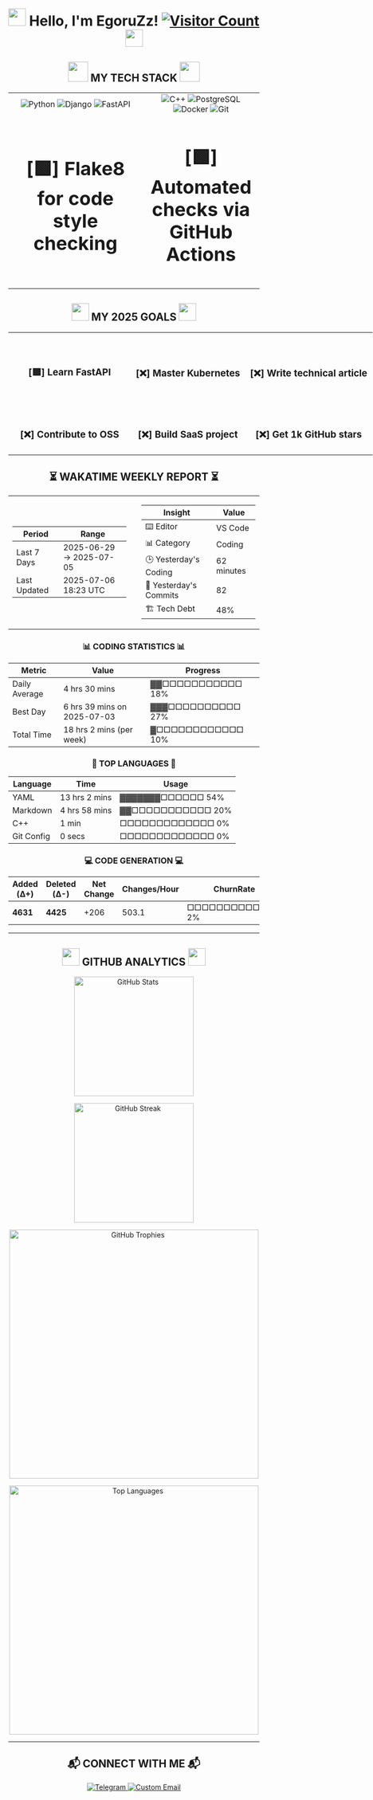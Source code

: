 <h1 align="center">
  <img src="https://media.giphy.com/media/hvRJCLFzcasrR4ia7z/giphy.gif" width="35px"/> 
  Hello, I'm EgoruZz!
  <a href="https://visitorbadge.io/status?path=https%3A%2F%2Fgithub.com%2FEgoruZz">
    <img src="https://api.visitorbadge.io/api/visitors?path=https%3A%2F%2Fgithub.com%2FEgoruZz&label=VISITORS&labelColor=%23555555&countColor=%23ffd700" alt="Visitor Count"/>
  </a>
  <img src="https://media.giphy.com/media/hvRJCLFzcasrR4ia7z/giphy.gif" width="35px"/>
</h1>

<div align="center">
<h2 align="center">
  <img src="https://media.giphy.com/media/v1.Y2lkPTc5MGI3NjExMXhiYnM1bmgxbmZneXl3NWhvOXducmo4NjNxaHh4M24xZWRoYXV5byZlcD12MV9zdGlja2Vyc19zZWFyY2gmY3Q9cw/Vf3ZKdillTMOOaOho0/giphy.gif" width="40px"/>
  MY TECH STACK
  <img src="https://media.giphy.com/media/v1.Y2lkPTc5MGI3NjExMXhiYnM1bmgxbmZneXl3NWhvOXducmo4NjNxaHh4M24xZWRoYXV5byZlcD12MV9zdGlja2Vyc19zZWFyY2gmY3Q9cw/Vf3ZKdillTMOOaOho0/giphy.gif" width="40px"/>
</h2>

<table style="width: 100%; border: none;">
  <!-- Первая строка -->
  <tr>
    <td align="center" valign="middle" style="width: 60%">
      <img src="https://img.shields.io/badge/Python-3776AB?style=for-the-badge&logo=python&logoColor=white" alt="Python">
      <img src="https://img.shields.io/badge/Django-092E20?style=for-the-badge&logo=django&logoColor=white" alt="Django">
      <img src="https://img.shields.io/badge/FastAPI-009688?style=for-the-badge&logo=fastapi&logoColor=white" alt="FastAPI">
    </td>
    <td align="center" valign="middle" style="width: 60%">
      <img src="https://img.shields.io/badge/C++-FF55FA?style=for-the-badge&logo=c%2B%2B&logoColor=white" alt="C++">
      <img src="https://img.shields.io/badge/PostgreSQL-4169E1?style=for-the-badge&logo=postgresql&logoColor=white" alt="PostgreSQL">
      <img src="https://img.shields.io/badge/Docker-2496ED?style=for-the-badge&logo=docker&logoColor=white" alt="Docker">
      <img src="https://img.shields.io/badge/Git-F05032?style=for-the-badge&logo=git&logoColor=white" alt="Git">
    </td>
  </tr>
  <!-- Вторая строка -->
  <tr>
    <td style="text-align: center; vertical-align: middle; width: 60%; font-size: 32px; font-weight: bold;">
      <h3>[🟩] Flake8 for code style checking</h3>
    </td>
    <td style="text-align: center; vertical-align: middle; width: 60%; font-size: 32px; font-weight: bold;">
      <h3>[🟩] Automated checks via GitHub Actions</h3>
    </td>
  </tr>
</table>
</div>

<div align="center">
<h2 align="center">
  <img src="https://media.giphy.com/media/v1.Y2lkPTc5MGI3NjExaWR0ODZiOW5oM3k3Nzk3cGN4Y3cxOXo0Z3RrcmNzN244cWIwbHZwZyZlcD12MV9naWZzX3NlYXJjaCZjdD1n/qDQj6tO9V3Fas7fkkP/giphy.gif" width="35px"/>
  MY 2025 GOALS
  <img src="https://media.giphy.com/media/v1.Y2lkPTc5MGI3NjExaWR0ODZiOW5oM3k3Nzk3cGN4Y3cxOXo0Z3RrcmNzN244cWIwbHZwZyZlcD12MV9naWZzX3NlYXJjaCZjdD1n/qDQj6tO9V3Fas7fkkP/giphy.gif" width="35px"/>
</h2>

<table style="width:150%; border:none; text-align:center;">
  <tr>
    <td style="padding: 40px; text-align: center; vertical-align: middle;"><h3>[🟩] Learn FastAPI</h3></td>
    <td style="padding: 10px; text-align: center; vertical-align: middle;"><h3>[❌] Master Kubernetes</h3></td>
    <td style="padding: 10px; text-align: center; vertical-align: middle;"><h3>[❌] Write technical article</h3></td>
  </tr>
  <tr>
    <td style="padding: 10px; text-align: center; vertical-align: middle;"><h3>[❌] Contribute to OSS</h3></td>
    <td style="padding: 10px; text-align: center; vertical-align: middle;"><h3>[❌] Build SaaS project</h3></td>
    <td style="padding: 10px; text-align: center; vertical-align: middle;"><h3>[❌] Get 1k GitHub stars</h3></td>
  </tr>
</table>
</div>

<!--START_SECTION:waka-->
<div align='center'>

## ⏳ WAKATIME WEEKLY REPORT ⏳

<table><tr>
<td width="50%" style="padding-right: 15px;">

| Period | Range |
|--------|-------|
| Last 7 Days | 2025-06-29 → 2025-07-05 |
| Last Updated | 2025-07-06 18:23 UTC |
</td>
<td width="50%" style="padding-left: 15px;">

| Insight | Value |
|---------|-------|
| ⌨️ Editor | VS Code |
| 📊 Category | Coding |
| 🕒 Yesterday's Coding | 62 minutes |
| 📌 Yesterday's Commits | 82 |
| 🏗️ Tech Debt | 48% |
</td>
</tr></table>

### 📊 CODING STATISTICS 📊

| Metric | Value | Progress |
|--------|-------|----------|
| Daily Average | 4 hrs 30 mins | ▓▓□□□□□□□□□□□  18% |
| Best Day | 6 hrs 39 mins on 2025-07-03 | ▓▓▓□□□□□□□□□□  27% |
| Total Time | 18 hrs 2 mins (per week) | ▓□□□□□□□□□□□□  10% |

### 🚀 TOP LANGUAGES 🚀

| Language | Time | Usage |
|----------|------|-------|
| YAML | 13 hrs 2 mins | ▓▓▓▓▓▓▓□□□□□□  54% |
| Markdown | 4 hrs 58 mins | ▓▓□□□□□□□□□□□  20% |
| C++ | 1 min | □□□□□□□□□□□□□   0% |
| Git Config | 0 secs | □□□□□□□□□□□□□   0% |

### 💻 CODE GENERATION 💻

| Added (Δ+) | Deleted (Δ-) | Net Change | Changes/Hour | ChurnRate | Balance |
|------------|--------------|------------|--------------|-----------|---------|
| **4631** | **4425** | +206 | 503.1 | □□□□□□□□□□□□□   2% | 1.04 |

</div>
<!--END_SECTION:waka-->

---

<div align="center">
  <h2 align="center">
    <img src="https://media.giphy.com/media/v1.Y2lkPTc5MGI3NjExaWR0ODZiOW5oM3k3Nzk3cGN4Y3cxOXo0Z3RrcmNzN244cWIwbHZwZyZlcD12MV9naWZzX3NlYXJjaCZjdD1n/qDQj6tO9V3Fas7fkkP/giphy.gif" width="35px"/>
    GITHUB ANALYTICS
    <img src="https://media.giphy.com/media/v1.Y2lkPTc5MGI3NjExaWR0ODZiOW5oM3k3Nzk3cGN4Y3cxOXo0Z3RrcmNzN244cWIwbHZwZyZlcD12MV9naWZzX3NlYXJjaCZjdD1n/qDQj6tO9V3Fas7fkkP/giphy.gif" width="35px"/>
  </h2>

  <!-- GitHub Stats -->
  <img src="https://github-readme-stats-sigma-five.vercel.app/api?username=EgoruZz&show_icons=true&count_private=true&disable_animations=true" 
       height="240" 
       alt="GitHub Stats"
       style="display: block; margin: 10px auto;"/>

  <!-- Streak Stats -->
  <img src="https://streak-stats.demolab.com?user=EgoruZz&hide_border=true" 
       height="240" 
       alt="GitHub Streak"
       style="display: block; margin: 10px auto;"/>

  <!-- Trophies -->
  <img src="https://github-profile-trophy.vercel.app/?username=EgoruZz&column=3&margin-w=15&margin-h=15&no-bg=true&no-frame=true" 
       height="500" 
       alt="GitHub Trophies"
       style="display: block; margin: 10px auto;"/>

  <!-- Top Languages -->
  <img src="https://github-readme-stats-sigma-five.vercel.app/api/top-langs/?username=EgoruZz&layout=compact&exclude_repo=README-STATS,starter-templates&langs_count=8&count_private=true" 
       height="500" 
       alt="Top Languages"
       style="display: block; margin: 10px auto;"/>
</div>

---

<div align="center">
<h2>📬 CONNECT WITH ME 📬</h2>
</div>

<p align="center">
  <a href="https://t.me/gggggzks" target="_blank">
    <img src="https://img.shields.io/badge/Telegram-2CA5E0?style=for-the-badge&logo=telegram&logoColor=white" alt="Telegram">
  </a>
  <a href="mailto:egor.s.sergeev@mail.ru">
    <img src="https://img.shields.io/badge/My_Email-FF5733?style=for-the-badge" alt="Custom Email">
  </a>
</p>
